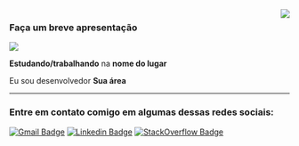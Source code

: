 <img align='right' src="https://github-readme-stats.vercel.app/api?username=iuricode&show_icons=true&title_color=783c00&text_color=af552e&icon_color=783c00&bg_color=f8efd4&cache_seconds=2300">

### Faça um breve apresentação

<img src="https://img.shields.io/static/v1?label=Overview&message=SEUNOME&color=f8efd4&style=for-the-badge&logo=GitHub">

<p>

**Estudando/trabalhando** na **nome do lugar** <br />

Eu sou desenvolvedor **Sua área**


</p>
<hr>

### Entre em contato comigo em algumas dessas redes sociais:

[![Gmail Badge](https://img.shields.io/badge/-Email-f8efd4?style=flat-square&logo=Gmail&logoColor=783c00&link=mailto:seu-email)](mailto:seu-email)
[![Linkedin Badge](https://img.shields.io/badge/-LinkedIn-f8efd4?style=flat-square&logo=Linkedin&logoColor=783c00&link=link-do-seu-linkedin)](link-do-seu-linkedin)
[![StackOverflow Badge](https://img.shields.io/badge/-StackOverflow-f8efd4?style=flat-square&logo=StackOverflow&logoColor=783c00&link=link-do-seu-stackoverflow)](link-do-seu-stackoverflow)